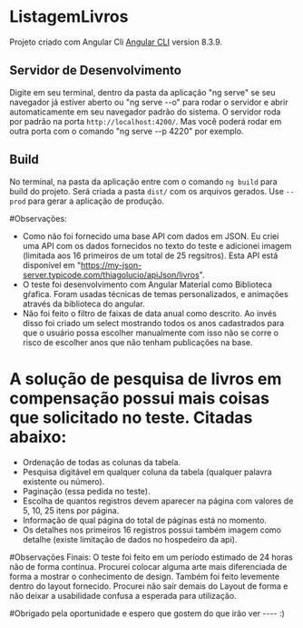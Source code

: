 # ListagemLivros

Projeto criado com Angular Cli [Angular CLI](https://github.com/angular/angular-cli) version 8.3.9.

## Servidor de Desenvolvimento

Digite em seu terminal, dentro da pasta da aplicação "ng serve" se seu navegador já estiver aberto ou "ng serve --o" para rodar o servidor e abrir automaticamente em seu navegador padrão do sistema. O servidor roda por padrão na porta  `http://localhost:4200/`. Mas você poderá rodar em outra porta com o comando "ng serve --p 4220" por exemplo.

## Build

No terminal, na pasta da aplicação  entre com o comando  `ng build` para build do projeto. Será criada a pasta  `dist/` com os arquivos gerados. Use  `--prod` para gerar a aplicação de produção.

#Observações:
- Como não foi fornecido uma base API com dados em JSON. Eu criei uma API com os dados fornecidos no texto do teste e adicionei imagem (limitada aos 16 primeiros de um total de 25 regsitros). Esta API está disponível em "https://my-json-server.typicode.com/thiagolucio/apiJson/livros".
- O teste foi desenvolvimento com Angular Material como Biblioteca gŕafica. Foram usadas técnicas de temas personalizados, e animações através da biblioteca do angular. 
- Não foi feito o filtro de faixas de data anual como descrito. Ao invés disso foi criado um select mostrando todos os anos cadastrados para que o usuário possa escolher manualmente com isso não se corre o risco de escolher anos que não tenham publicações na base. 

# A solução de pesquisa de livros em compensação possui mais coisas que solicitado no teste. Citadas abaixo:
- Ordenação de todas as colunas da tabela.
- Pesquisa digitável em qualquer coluna da tabela (qualquer palavra existente ou número).
- Paginação (essa pedida no teste).
- Escolha de quantos registros devem aparecer na página com valores de 5, 10, 25 itens por página.
- Informação de qual página do total de páginas está no momento.
- Os detalhes nos primeiros 16 registros possui também imagem como detalhe (existe limitação de dados no hospedeiro da api).

#Observações Finais:
O teste foi feito em um período estimado de 24 horas não de forma contínua. Procurei colocar alguma arte mais diferenciada de forma a mostrar o conhecimento de design. Também foi feito levemente dentro do layout fornecido. Procurei não saír demais do Layout de forma e não deixar a usabilidade confusa a esperada para utilização. 

#Obrigado pela oportunidade e espero que gostem do que irão ver ----  :)

